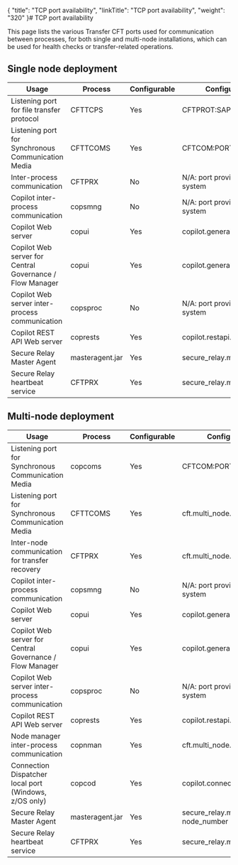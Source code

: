 {
    "title": "TCP port availability",
    "linkTitle": "TCP port availability",
    "weight": "320"
}# TCP port availability



This page lists the various <span>Transfer CFT</span> ports used for communication between processes, for both single and multi-node installations, which can be used for health checks or transfer-related operations.



## Single node deployment



<table data-cellspacing="0">
<thead>
<tr>
<th>Usage</th>
<th>Process</th>
<th>Configurable</th>
<th>Configuration Parameter</th>
<th>Network Interface</th>
</tr>
</thead>
<tbody>
<tr>
<td>Listening port for file transfer protocol</td>
<td>CFTTCPS</td>
<td>Yes</td>
<td>CFTPROT:SAP</td>
<td>See CFTNET:HOST</td>
</tr>
<tr>
<td>Listening port for Synchronous Communication Media</td>
<td>CFTTCOMS</td>
<td>Yes</td>
<td>CFTCOM:PORT</td>
<td>See CFTCOM:HOST</td>
</tr>
<tr>
<td>Inter-process communication</td>
<td>CFTPRX</td>
<td>No</td>
<td>N/A: port provided by the operating system</td>
<td>127.0.0.1</td>
</tr>
<tr>
<td>Copilot inter-process communication</td>
<td>copsmng</td>
<td>No</td>
<td>N/A: port provided by the operating system</td>
<td>127.0.0.1</td>
</tr>
<tr>
<td>Copilot Web server</td>
<td>copui</td>
<td>Yes</td>
<td>copilot.general.serverport </td>
<td>copilot.general.serverhost</td>
</tr>
<tr>
<td>Copilot Web server for Central Governance / Flow Manager</td>
<td>copui</td>
<td>Yes</td>
<td>copilot.general.ssl_serverport </td>
<td>copilot.general.serverhost</td>
</tr>
<tr>
<td>Copilot Web server inter-process communication</td>
<td>copsproc</td>
<td>No</td>
<td>N/A: port provided by the operating system</td>
<td>127.0.0.1</td>
</tr>
<tr>
<td>Copilot REST API Web server</td>
<td>coprests</td>
<td>Yes</td>
<td>copilot.restapi.serverport</td>
<td>copilot.general.serverhost</td>
</tr>
<tr>
<td>Secure Relay Master Agent</td>
<td>masteragent.jar</td>
<td>Yes</td>
<td>secure_relay.ma.comm_port</td>
<td>secure_relay.ma.host</td>
</tr>
<tr>
<td>Secure Relay heartbeat service</td>
<td>CFTPRX</td>
<td>Yes</td>
<td>secure_relay.ma.heartbeat_service.port</td>
<td>secure_relay.ma.heartbeat_service.host</td>
</tr>
</tbody>
</table>



## Multi-node deployment



<table data-cellspacing="0">
<thead>
<tr>
<th>Usage</th>
<th>Process</th>
<th>Configurable</th>
<th>Configuration Parameter</th>
<th>Network Interface</th>
</tr>
</thead>
<tbody>
<tr>
<td>Listening port for Synchronous Communication Media</td>
<td>copcoms</td>
<td>Yes</td>
<td>CFTCOM:PORT</td>
<td>See CFTCOM:HOST</td>
</tr>
<tr>
<td>Listening port for Synchronous Communication Media</td>
<td>CFTTCOMS</td>
<td>Yes</td>
<td>cft.multi_node.listen_port_range</td>
<td>0.0.0.0</td>
</tr>
<tr>
<td>Inter-node communication for transfer recovery</td>
<td>CFTPRX</td>
<td>Yes</td>
<td>cft.multi_node.listen_port_range</td>
<td>0.0.0.0</td>
</tr>
<tr>
<td>Copilot inter-process communication</td>
<td>copsmng</td>
<td>No</td>
<td>N/A: port provided by the operating system</td>
<td>127.0.0.1</td>
</tr>
<tr>
<td>Copilot Web server</td>
<td>copui</td>
<td>Yes</td>
<td>copilot.general.serverport </td>
<td>copilot.general.serverhost</td>
</tr>
<tr>
<td>Copilot Web server for Central Governance / Flow Manager</td>
<td>copui</td>
<td>Yes</td>
<td>copilot.general.ssl_serverport </td>
<td>copilot.general.serverhost</td>
</tr>
<tr>
<td>Copilot Web server inter-process communication</td>
<td>copsproc</td>
<td>No</td>
<td>N/A: port provided by the operating system</td>
<td>127.0.0.1</td>
</tr>
<tr>
<td>Copilot REST API Web server</td>
<td>coprests</td>
<td>Yes</td>
<td>copilot.restapi.serverport</td>
<td>copilot.general.serverhost</td>
</tr>
<tr>
<td>Node manager inter-process communication</td>
<td>copnman</td>
<td>Yes</td>
<td>cft.multi_node.listen_port_range</td>
<td>0.0.0.0</td>
</tr>
<tr>
<td>Connection Dispatcher local port (Windows, z/OS only)</td>
<td>copcod</td>
<td>Yes</td>
<td>copilot.connection_dispatcher.local_port</td>
<td>127.0.0.1</td>
</tr>
<tr>
<td>Secure Relay Master Agent</td>
<td>masteragent.jar</td>
<td>Yes</td>
<td>secure_relay.ma.comm_port + node_number</td>
<td>secure_relay.ma.host</td>
</tr>
<tr>
<td>Secure Relay heartbeat service</td>
<td>CFTPRX</td>
<td>Yes</td>
<td>secure_relay.ma.heartbeat_service.port</td>
<td>secure_relay.ma.heartbeat_service.host</td>
</tr>
</tbody>
</table>
